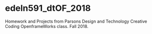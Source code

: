 # edeln591_dtOF_2018

Homework and Projects from Parsons Design and Technology Creative Coding OpenframeWorks class. Fall 2018.
